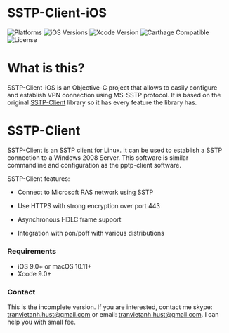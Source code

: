 # SSTP-Client-iOS
![Platforms](https://img.shields.io/badge/Platforms-iOS%20%7C%20macOS-lightgrey.svg)
![iOS Versions](https://img.shields.io/badge/iOS-9.0+-yellow.svg)
![Xcode Version](https://img.shields.io/badge/Xcode-9.0+-yellow.svg)
![Carthage Compatible](https://img.shields.io/badge/Carthage-Compatible-4BC51D.svg?style=flat)
![License](https://img.shields.io/badge/License-AGPLv3-lightgrey.svg)
# What is this?
SSTP-Client-iOS is an Objective-C project that allows to easily configure and establish VPN connection using MS-SSTP protocol. It is based on the original [SSTP-Client](https://sstp-client.sourceforge.net) library so it has every feature the library has.

# SSTP-Client
SSTP-Client is an SSTP client for Linux. It can be used to establish a SSTP connection to a Windows 2008 Server. This software is similar commandline and configuration as the pptp-client software.

SSTP-Client features:

- Connect to Microsoft RAS network using SSTP

- Use HTTPS with strong encryption over port 443

- Asynchronous HDLC frame support

- Integration with pon/poff with various distributions

### Requirements
- iOS 9.0+ or macOS 10.11+
- Xcode 9.0+

### Contact
This is the incomplete version. If you are interested, contact me skype: tranvietanh.hust@gmail.com or email: tranvietanh.hust@gmail.com. I can help you with small fee.
